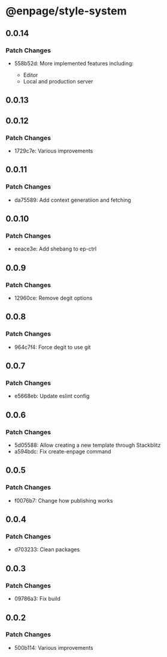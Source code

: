 # @enpage/style-system

## 0.0.14

### Patch Changes

- 558b52d: More implemented features including:

  - Editor
  - Local and production server

## 0.0.13

## 0.0.12

### Patch Changes

- 1729c7e: Various improvements

## 0.0.11

### Patch Changes

- da75589: Add context generatiion and fetching

## 0.0.10

### Patch Changes

- eeace3e: Add shebang to ep-ctrl

## 0.0.9

### Patch Changes

- 12960ce: Remove degit options

## 0.0.8

### Patch Changes

- 964c7f4: Force degit to use git

## 0.0.7

### Patch Changes

- e5668eb: Update eslint config

## 0.0.6

### Patch Changes

- 5d05588: Allow creating a new template through Stackblitz
- a594bdc: Fix create-enpage command

## 0.0.5

### Patch Changes

- f0076b7: Change how publishing works

## 0.0.4

### Patch Changes

- d703233: Clean packages

## 0.0.3

### Patch Changes

- 09786a3: Fix build

## 0.0.2

### Patch Changes

- 500b114: Various improvements
